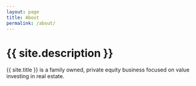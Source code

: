 ```yaml
---
layout: page
title: About
permalink: /about/
---
```


# {{ site.description }}

{{ site.title }} is a family owned, private equity business focused on value investing in real estate.